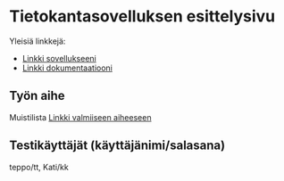 ﻿# Tietokantasovelluksen esittelysivu

Yleisiä linkkejä:

* [Linkki sovellukseeni](https://korveaap.users.cs.helsinki.fi/Muistilista/)
* [Linkki dokumentaatiooni](https://github.com/korveaap/Tsoha-Bootstrap/blob/master/doc/dokumentaatio.pdf)

## Työn aihe

Muistilista [Linkki valmiiseen aiheeseen](http://advancedkittenry.github.io/suunnittelu_ja_tyoymparisto/aiheet/Muistilista.html)

## Testikäyttäjät (käyttäjänimi/salasana) 
teppo/tt,
Kati/kk
